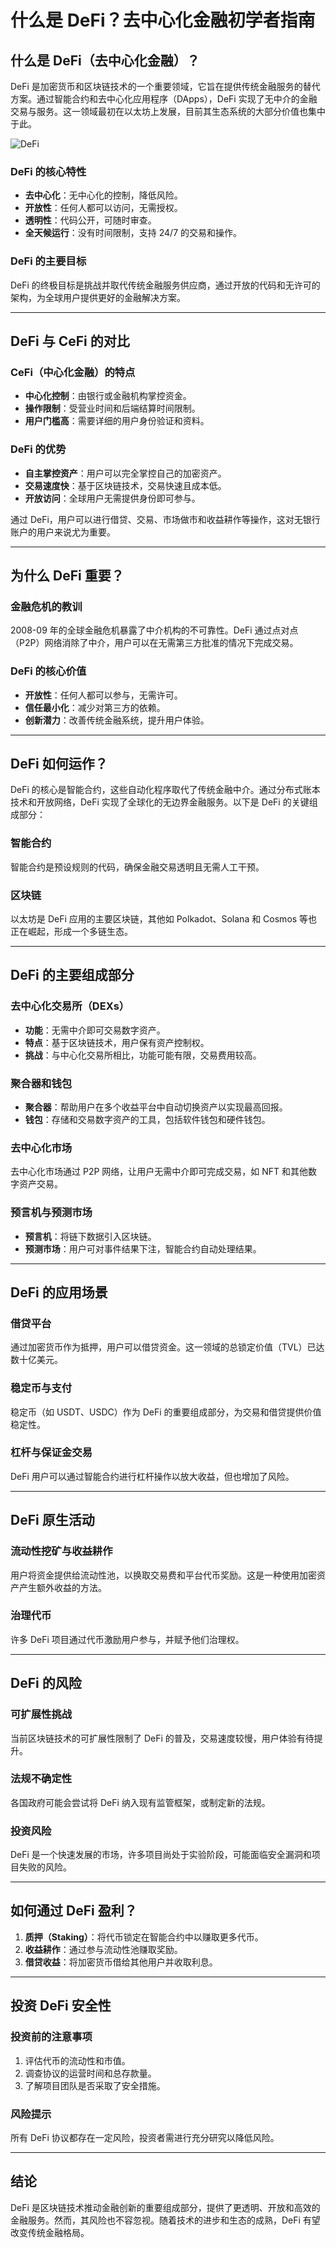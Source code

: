 # 什么是 DeFi？去中心化金融初学者指南

## 什么是 DeFi（去中心化金融）？

DeFi 是加密货币和区块链技术的一个重要领域，它旨在提供传统金融服务的替代方案。通过智能合约和去中心化应用程序（DApps），DeFi 实现了无中介的金融交易与服务。这一领域最初在以太坊上发展，目前其生态系统的大部分价值也集中于此。

![DeFi](https://github.com/user-attachments/assets/ac59098f-8bf0-45ba-9053-e2c6576f245a)

### DeFi 的核心特性
- **去中心化**：无中心化的控制，降低风险。
- **开放性**：任何人都可以访问，无需授权。
- **透明性**：代码公开，可随时审查。
- **全天候运行**：没有时间限制，支持 24/7 的交易和操作。

### DeFi 的主要目标
DeFi 的终极目标是挑战并取代传统金融服务供应商，通过开放的代码和无许可的架构，为全球用户提供更好的金融解决方案。

---

## DeFi 与 CeFi 的对比

### CeFi（中心化金融）的特点
- **中心化控制**：由银行或金融机构掌控资金。
- **操作限制**：受营业时间和后端结算时间限制。
- **用户门槛高**：需要详细的用户身份验证和资料。

### DeFi 的优势
- **自主掌控资产**：用户可以完全掌控自己的加密资产。
- **交易速度快**：基于区块链技术，交易快速且成本低。
- **开放访问**：全球用户无需提供身份即可参与。

通过 DeFi，用户可以进行借贷、交易、市场做市和收益耕作等操作，这对无银行账户的用户来说尤为重要。

---

## 为什么 DeFi 重要？

### 金融危机的教训
2008-09 年的全球金融危机暴露了中介机构的不可靠性。DeFi 通过点对点（P2P）网络消除了中介，用户可以在无需第三方批准的情况下完成交易。

### DeFi 的核心价值
- **开放性**：任何人都可以参与，无需许可。
- **信任最小化**：减少对第三方的依赖。
- **创新潜力**：改善传统金融系统，提升用户体验。

---

## DeFi 如何运作？

DeFi 的核心是智能合约，这些自动化程序取代了传统金融中介。通过分布式账本技术和开放网络，DeFi 实现了全球化的无边界金融服务。以下是 DeFi 的关键组成部分：

### 智能合约
智能合约是预设规则的代码，确保金融交易透明且无需人工干预。

### 区块链
以太坊是 DeFi 应用的主要区块链，其他如 Polkadot、Solana 和 Cosmos 等也正在崛起，形成一个多链生态。

---

## DeFi 的主要组成部分

### 去中心化交易所（DEXs）
- **功能**：无需中介即可交易数字资产。
- **特点**：基于区块链技术，用户保有资产控制权。
- **挑战**：与中心化交易所相比，功能可能有限，交易费用较高。

### 聚合器和钱包
- **聚合器**：帮助用户在多个收益平台中自动切换资产以实现最高回报。
- **钱包**：存储和交易数字资产的工具，包括软件钱包和硬件钱包。

### 去中心化市场
去中心化市场通过 P2P 网络，让用户无需中介即可完成交易，如 NFT 和其他数字资产交易。

### 预言机与预测市场
- **预言机**：将链下数据引入区块链。
- **预测市场**：用户可对事件结果下注，智能合约自动处理结果。

---

## DeFi 的应用场景

### 借贷平台
通过加密货币作为抵押，用户可以借贷资金。这一领域的总锁定价值（TVL）已达数十亿美元。

### 稳定币与支付
稳定币（如 USDT、USDC）作为 DeFi 的重要组成部分，为交易和借贷提供价值稳定性。

### 杠杆与保证金交易
DeFi 用户可以通过智能合约进行杠杆操作以放大收益，但也增加了风险。

---

## DeFi 原生活动

### 流动性挖矿与收益耕作
用户将资金提供给流动性池，以换取交易费和平台代币奖励。这是一种使用加密资产产生额外收益的方法。

### 治理代币
许多 DeFi 项目通过代币激励用户参与，并赋予他们治理权。

---

## DeFi 的风险

### 可扩展性挑战
当前区块链技术的可扩展性限制了 DeFi 的普及，交易速度较慢，用户体验有待提升。

### 法规不确定性
各国政府可能会尝试将 DeFi 纳入现有监管框架，或制定新的法规。

### 投资风险
DeFi 是一个快速发展的市场，许多项目尚处于实验阶段，可能面临安全漏洞和项目失败的风险。

---

## 如何通过 DeFi 盈利？

1. **质押（Staking）**：将代币锁定在智能合约中以赚取更多代币。
2. **收益耕作**：通过参与流动性池赚取奖励。
3. **借贷收益**：将加密货币借给其他用户并收取利息。

---

## 投资 DeFi 安全性

### 投资前的注意事项
1. 评估代币的流动性和市值。
2. 调查协议的运营时间和总存款量。
3. 了解项目团队是否采取了安全措施。

### 风险提示
所有 DeFi 协议都存在一定风险，投资者需进行充分研究以降低风险。

---

## 结论

DeFi 是区块链技术推动金融创新的重要组成部分，提供了更透明、开放和高效的金融服务。然而，其风险也不容忽视。随着技术的进步和生态的成熟，DeFi 有望改变传统金融格局。
